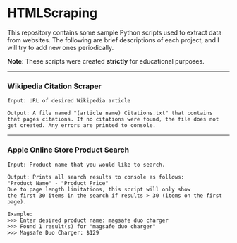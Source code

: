 # HTMLScraping
This repository contains some sample Python scripts used to 
extract data from websites. The following are brief descriptions of 
each project, and I will try to add new ones periodically.

**Note**: These scripts were created **strictly** for educational purposes.

---
### Wikipedia Citation Scraper
    Input: URL of desired Wikipedia article

    Output: A file named "(article name) Citations.txt" that contains
    that pages citations. If no citations were found, the file does not 
    get created. Any errors are printed to console. 

---
### Apple Online Store Product Search
    Input: Product name that you would like to search.

    Output: Prints all search results to console as follows:
    "Product Name" - "Product Price"
    Due to page length limitations, this script will only show
    the first 30 items in the search if results > 30 (items on the first page).
    
    Example:
    >>> Enter desired product name: magsafe duo charger
    >>> Found 1 result(s) for "magsafe duo charger"
    >>> Magsafe Duo Charger: $129
